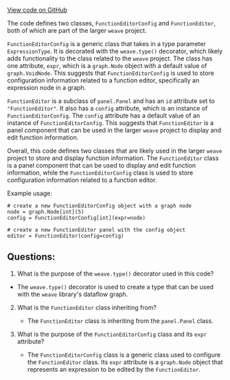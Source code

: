 [View code on GitHub](https://github.com/wandb/weave/weave/panels/panel_function_editor.py)

The code defines two classes, `FunctionEditorConfig` and `FunctionEditor`, both of which are part of the larger `weave` project. 

`FunctionEditorConfig` is a generic class that takes in a type parameter `ExpressionType`. It is decorated with the `weave.type()` decorator, which likely adds functionality to the class related to the `weave` project. The class has one attribute, `expr`, which is a `graph.Node` object with a default value of `graph.VoidNode`. This suggests that `FunctionEditorConfig` is used to store configuration information related to a function editor, specifically an expression node in a graph. 

`FunctionEditor` is a subclass of `panel.Panel` and has an `id` attribute set to `"FunctionEditor"`. It also has a `config` attribute, which is an instance of `FunctionEditorConfig`. The `config` attribute has a default value of an instance of `FunctionEditorConfig`. This suggests that `FunctionEditor` is a panel component that can be used in the larger `weave` project to display and edit function information. 

Overall, this code defines two classes that are likely used in the larger `weave` project to store and display function information. The `FunctionEditor` class is a panel component that can be used to display and edit function information, while the `FunctionEditorConfig` class is used to store configuration information related to a function editor. 

Example usage:

```
# create a new FunctionEditorConfig object with a graph node
node = graph.Node[int](5)
config = FunctionEditorConfig[int](expr=node)

# create a new FunctionEditor panel with the config object
editor = FunctionEditor(config=config)
```
## Questions: 
 1. What is the purpose of the `weave.type()` decorator used in this code?
   - The `weave.type()` decorator is used to create a type that can be used with the `weave` library's dataflow graph.

2. What is the `FunctionEditor` class inheriting from?
   - The `FunctionEditor` class is inheriting from the `panel.Panel` class.

3. What is the purpose of the `FunctionEditorConfig` class and its `expr` attribute?
   - The `FunctionEditorConfig` class is a generic class used to configure the `FunctionEditor` class. Its `expr` attribute is a `graph.Node` object that represents an expression to be edited by the `FunctionEditor`.